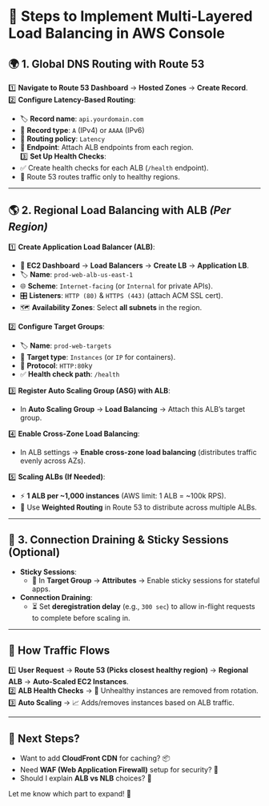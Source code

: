 # 🚀 **Steps to Implement Multi-Layered Load Balancing in AWS Console**

## 🌍 **1. Global DNS Routing with Route 53**

1️⃣ **Navigate to Route 53 Dashboard** → **Hosted Zones** → **Create Record**.\
2️⃣ **Configure Latency-Based Routing**:

- 🏷️ **Record name**: `api.yourdomain.com`
- 📌 **Record type**: `A` (IPv4) or `AAAA` (IPv6)
- 🎯 **Routing policy**: `Latency`
- 🔗 **Endpoint**: Attach ALB endpoints from each region.\
  3️⃣ **Set Up Health Checks**:
- ✅ Create health checks for each ALB (`/health` endpoint).
- 🔄 Route 53 routes traffic only to healthy regions.

---

## 🌎 **2. Regional Load Balancing with ALB** *(Per Region)*

1️⃣ **Create Application Load Balancer (ALB)**:

- 🔧 **EC2 Dashboard** → **Load Balancers** → **Create LB** → **Application LB**.
- 🏷️ **Name**: `prod-web-alb-us-east-1`
- 🌐 **Scheme**: `Internet-facing` (or `Internal` for private APIs).
- 🎛️ **Listeners**: `HTTP (80)` & `HTTPS (443)` (attach ACM SSL cert).
- 🗺️ **Availability Zones**: Select **all subnets** in the region.

2️⃣ **Configure Target Groups**:

- 🏷️ **Name**: `prod-web-targets`
- 🎯 **Target type**: `Instances` (or `IP` for containers).
- 📡 **Protocol**: `HTTP:80`ky
- ✅ **Health check path**: `/health`

3️⃣ **Register Auto Scaling Group (ASG) with ALB**:

- In **Auto Scaling Group** → **Load Balancing** → Attach this ALB’s target group.

4️⃣ **Enable Cross-Zone Load Balancing**:

- In ALB settings → **Enable cross-zone load balancing** (distributes traffic evenly across AZs).

5️⃣ **Scaling ALBs (If Needed)**:

- ⚡ **1 ALB per \~1,000 instances** (AWS limit: 1 ALB = \~100k RPS).
- 🔄 Use **Weighted Routing** in Route 53 to distribute across multiple ALBs.

---

## 🔄 **3. Connection Draining & Sticky Sessions (Optional)**

- **Sticky Sessions**:
  - 🔗 In **Target Group** → **Attributes** → Enable sticky sessions for stateful apps.
- **Connection Draining**:
  - ⏳ Set **deregistration delay** (e.g., `300 sec`) to allow in-flight requests to complete before scaling in.

---

## 🔀 **How Traffic Flows**

1️⃣ **User Request** → **Route 53 (Picks closest healthy region)** → **Regional ALB** → **Auto-Scaled EC2 Instances**.\
2️⃣ **ALB Health Checks** → 🚦 Unhealthy instances are removed from rotation.\
3️⃣ **Auto Scaling** → 📈 Adds/removes instances based on ALB traffic.

---

## 🎯 **Next Steps?**

- Want to add **CloudFront CDN** for caching? 📦
- Need **WAF (Web Application Firewall)** setup for security? 🔐
- Should I explain **ALB vs NLB** choices? 🤔

Let me know which part to expand! 🚀

